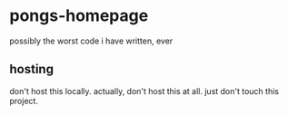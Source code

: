 # pongs-homepage
possibly the worst code i have written, ever

## hosting
don't host this locally. actually, don't host this at all. just don't touch this project.
